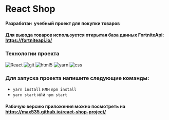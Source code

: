 # React Shop

#### Разработан  учебный проект для покупки товаров

#### Для вывода товаров используется открытая база данных FortniteApi: https://fortniteapi.io/

<h3>Технологии проекта</h3>
<p>
  <img alt="React" src="https://img.shields.io/badge/react-%2320232a.svg?style=for-the-badge&logo=react&logoColor=%2361DAFB" />
  <img alt="git" src="https://img.shields.io/badge/-Git-F05032?style=flat-square&logo=git&logoColor=white" />
  <img alt="html5" src="https://img.shields.io/badge/-HTML5-E34F26?style=flat-square&logo=html5&logoColor=white" />
  <img alt="yarn" src="https://img.shields.io/badge/yarn-%232C8EBB.svg?style=for-the-badge&logo=yarn&logoColor=white" />
  <img alt="css" src="https://img.shields.io/badge/css3-%231572B6.svg?style=for-the-badge&logo=css3&logoColor=white" />
</p>

### Для запуска проекта напишите следующие команды:

+ ```yarn install``` или ```npm install```
+ ```yarn start``` или ```npm start```


#### Рабочую версию приложения можно посмотреть на https://max535.github.io/react-shop-project/
